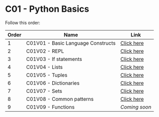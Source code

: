 # C01 - Python Basics

Follow this order:

| Order | Name                               | Link                     |
|-------|------------------------------------|--------------------------|
| 1     | C01V01 - Basic Language Constructs | [Click here](01-C01V01/) |
| 2     | C01V02 - REPL                      | [Click here](02-C01V02/) |
| 3     | C01V03 - If statements             | [Click here](03-C01V03/) |
| 4     | C01V04 - Lists                     | [Click here](04-C01V04/) |
| 5     | C01V05 - Tuples                    | [Click here](05-C01V05/) |
| 6     | C01V06 - Dictionaries              | [Click here](06-C01V06/) |
| 7     | C01V07 - Sets                      | [Click here](07-C01V07/) |
| 8     | C01V08 - Common patterns           | [Click here](08-C01V08/) |
| 9     | C01V09 - Functions                 | *Coming soon*            |
